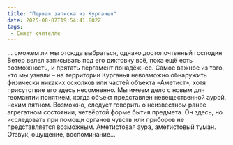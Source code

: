 ```yaml
---
title: "Первая записка из Курганья"
date: 2025-08-07T19:54:41.802Z
tags:
 - Сюжет ючителле
---
```


… сможем ли мы отсюда выбраться, однако достопочтенный господин Ветер
велел записывать под его диктовку всё, пока ещё есть возможность, и
прятать пергамент понадёжнее. Самое важное из того, что мы узнали – на
территории Курганья невозможно обнаружить физически никаких осколков или
частей объекта «Аметист», хотя присутствие его здесь несомненно. Мы
имеем дело с новым для геомантии понятием, когда объект представлен
невещественной аурой, неким пятном. Возможно, следует говорить о
неизвестном ранее агрегатном состоянии, четвёртой форме бытия предмета.
Он здесь, но исследовать при помощи органов чувств или приборов не
представляется возможным. Аметистовая аура, аметистовый туман. Отзвук,
ощущение, воспоминание…
